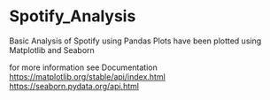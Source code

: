 # Spotify_Analysis

Basic Analysis of Spotify using Pandas
Plots have been plotted using Matplotlib and Seaborn

for more information see Documentation
https://matplotlib.org/stable/api/index.html
https://seaborn.pydata.org/api.html

